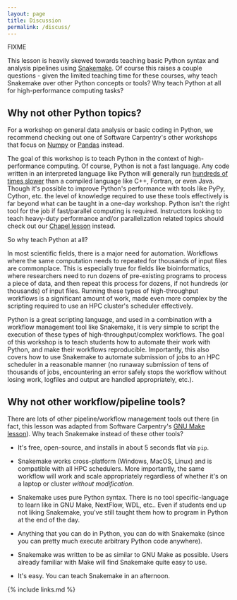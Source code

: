 ```yaml
---
layout: page
title: Discussion
permalink: /discuss/
---
```

FIXME

This lesson is heavily skewed towards teaching basic Python syntax and analysis pipelines using 
[Snakemake](http://snakemake.readthedocs.io/en/stable/).
Of course this raises a couple questions - 
given the limited teaching time for these courses, 
why teach Snakemake over other Python concepts or tools?
Why teach Python at all for high-performance computing tasks?

## Why not other Python topics?

For a workshop on general data analysis or basic coding in Python, 
we recommend checking out one of Software Carpentry's other workshops that focus on 
[Numpy](http://swcarpentry.github.io/python-novice-inflammation/) or 
[Pandas](http://swcarpentry.github.io/python-novice-gapminder/)
instead.

The goal of this workshop is to teach Python in the context of high-performance computing.
Of course, Python is not a fast language. 
Any code written in an interpreted language like Python will generally run [hundreds of times slower](http://benchmarksgame.alioth.debian.org/u64q/compare.php?lang=python3&lang2=gpp) 
than a compiled language like C++, Fortran, or even Java.
Though it's possible to improve Python's performance with tools like PyPy, Cython, etc.
the level of knowledge required to use these tools effectively is far beyond what can be taught in a one-day workshop.
Python isn't the right tool for the job if fast/parallel computing is required.
Instructors looking to teach heavy-duty performance and/or parallelization related topics should check out our 
[Chapel lesson](https://hpc-carpentry.github.io/hpc-chapel/) instead.

So why teach Python at all?

In most scientific fields, there is a major need for automation.
Workflows where the same computation needs to repeated for thousands of input files are commonplace.
This is especially true for fields like bioinformatics, 
where researchers need to run dozens of pre-existing programs to process a piece of data,
and then repeat this process for dozens, if not hundreds (or thousands) of input files.
Running these types of high-throughput workflows is a significant amount of work,
made even more complex by the scripting required to use an HPC cluster's scheduler effectively. 

Python is a great scripting language, 
and used in a combination with a workflow management tool like Snakemake,
it is very simple to script the execution of these types of high-throughput/complex workflows.
The goal of this workshop is to teach students how to automate their work with Python,
and make their workflows reproducible.
Importantly, this also covers how to use Snakemake to automate submission of jobs to an HPC scheduler in a reasonable manner
(no runaway submission of tens of thousands of jobs, 
encountering an error safely stops the workflow without losing work, 
logfiles and output are handled appropriately, etc.).

## Why not other workflow/pipeline tools?

There are lots of other pipeline/workflow management tools out there
(in fact, this lesson was adapted from Software Carpentry's [GNU Make lesson](http://swcarpentry.github.io/make-novice/)).
Why teach Snakemake instead of these other tools?

* It's free, open-source, and installs in about 5 seconds flat via `pip`. 

* Snakemake works cross-platform (Windows, MacOS, Linux) and is compatible with all HPC schedulers. More importantly, the same workflow will work and scale appropriately regardless of whether it's on a laptop or cluster *without modification*. 

* Snakemake uses pure Python syntax. There is no tool specific-language to learn like in GNU Make, NextFlow, WDL, etc.. Even if students end up not liking Snakemake, you've still taught them how to program in Python at the end of the day.

* Anything that you can do in Python, you can do with Snakemake (since you can pretty much execute arbitrary Python code anywhere). 

* Snakemake was written to be as similar to GNU Make as possible. Users already familiar with Make will find Snakemake quite easy to use.

* It's easy. You can teach Snakemake in an afternoon. 

{% include links.md %}
